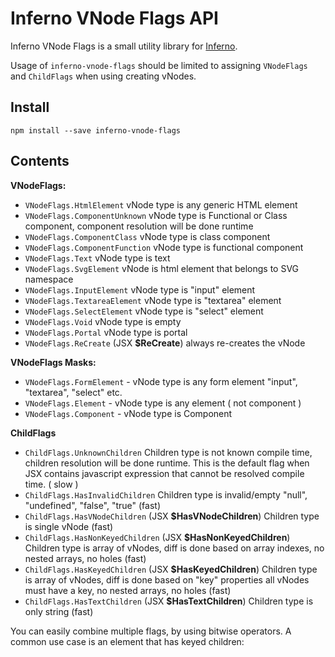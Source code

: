 # Inferno VNode Flags API

Inferno VNode Flags is a small utility library for [Inferno](https://github.com/infernojs/inferno).

Usage of `inferno-vnode-flags` should be limited to assigning `VNodeFlags` and `ChildFlags` when using creating vNodes.

## Install

```
npm install --save inferno-vnode-flags
```

## Contents

**VNodeFlags:**
- `VNodeFlags.HtmlElement` vNode type is any generic HTML element
- `VNodeFlags.ComponentUnknown` vNode type is Functional or Class component, component resolution will be done runtime
- `VNodeFlags.ComponentClass` vNode type is class component
- `VNodeFlags.ComponentFunction` vNode type is functional component
- `VNodeFlags.Text` vNode type is text
- `VNodeFlags.SvgElement` vNode is html element that belongs to SVG namespace
- `VNodeFlags.InputElement` vNode type is "input" element
- `VNodeFlags.TextareaElement` vNode type is "textarea" element
- `VNodeFlags.SelectElement` vNode type is "select" element
- `VNodeFlags.Void` vNode type is empty
- `VNodeFlags.Portal` vNode type is portal
- `VNodeFlags.ReCreate` (JSX **$ReCreate**) always re-creates the vNode

**VNodeFlags Masks:**
- `VNodeFlags.FormElement` - vNode type is any form element "input", "textarea", "select" etc.
- `VNodeFlags.Element` - vNode type is any element ( not component )
- `VNodeFlags.Component` - vNode type is Component


**ChildFlags**
- `ChildFlags.UnknownChildren` Children type is not known compile time, children resolution will be done runtime. This is the default flag when JSX contains javascript expression that cannot be resolved compile time. ( slow )
- `ChildFlags.HasInvalidChildren` Children type is invalid/empty "null", "undefined", "false", "true" (fast)
- `ChildFlags.HasVNodeChildren` (JSX **$HasVNodeChildren**) Children type is single vNode (fast)
- `ChildFlags.HasNonKeyedChildren` (JSX **$HasNonKeyedChildren**) Children type is array of vNodes, diff is done based on array indexes, no nested arrays, no holes (fast)
- `ChildFlags.HasKeyedChildren` (JSX **$HasKeyedChildren**) Children type is array of vNodes, diff is done based on "key" properties all vNodes must have a key, no nested arrays, no holes (fast)
- `ChildFlags.HasTextChildren` (JSX **$HasTextChildren**) Children type is only string (fast)

You can easily combine multiple flags, by using bitwise operators. A common use case is an element that has keyed children:

